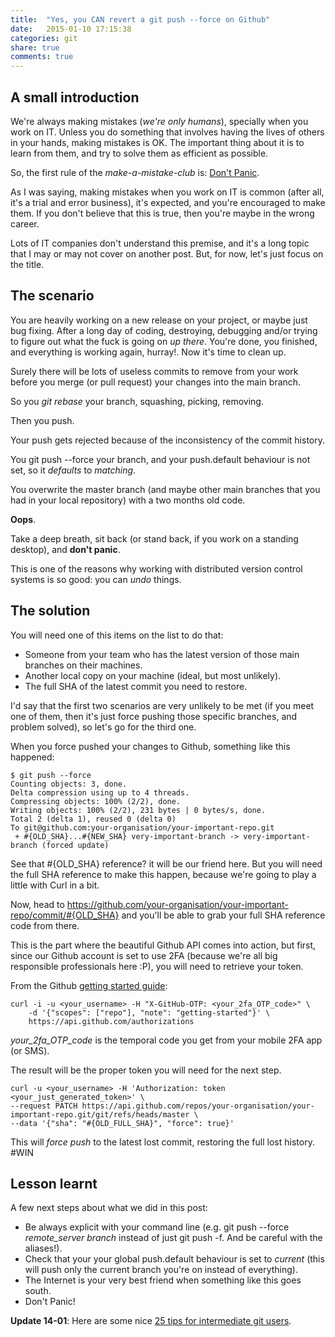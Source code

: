 ```yaml
---
title:  "Yes, you CAN revert a git push --force on Github"
date:   2015-01-10 17:15:38
categories: git
share: true
comments: true
---
```

## A small introduction

We're always making mistakes (_we're only humans_), specially when you work on IT. Unless you do something that involves having the lives of others in your hands, making mistakes is OK. The important thing about it is to learn from them, and try to solve them as efficient as possible.

So, the first rule of the _make-a-mistake-club_ is: [Don't Panic](http://en.wikipedia.org/wiki/The_Hitchhiker%27s_Guide_to_the_Galaxy).

As I was saying, making mistakes when you work on IT is common (after all, it's a trial and error business), it's expected, and you're encouraged to make them. If you don't believe that this is true, then you're maybe in the wrong career.

Lots of IT companies don't understand this premise, and it's a long topic that I may or may not cover on another post. But, for now, let's just focus on the title.

## The scenario

You are heavily working on a new release on your project, or maybe just bug fixing. After a long day of coding, destroying, debugging and/or trying to figure out what the fuck is going on _up there_. You're done, you finished, and everything is working again, hurray!. Now it's time to clean up.

Surely there will be lots of useless commits to remove from your work before you merge (or pull request) your changes into the main branch.

So you _git rebase_ your branch, squashing, picking, removing.

Then you push.

Your push gets rejected because of the inconsistency of the commit history.

You git push --force your branch, and your push.default behaviour is not set, so it _defaults_ to _matching_.

You overwrite the master branch (and maybe other main branches that you had in your local repository) with a two months old code.

**Oops**.

Take a deep breath, sit back (or stand back, if you work on a standing desktop), and **don't panic**.

This is one of the reasons why working with distributed version control systems is so good: you can _undo_ things.

## The solution

You will need one of this items on the list to do that:

- Someone from your team who has the latest version of those main branches on their machines.
- Another local copy on your machine (ideal, but most unlikely).
- The full SHA of the latest commit you need to restore.

I'd say that the first two scenarios are very unlikely to be met (if you meet one of them, then it's just force pushing those specific branches, and problem solved), so let's go for the third one.

When you force pushed your changes to Github, something like this happened:

```
$ git push --force
Counting objects: 3, done.
Delta compression using up to 4 threads.
Compressing objects: 100% (2/2), done.
Writing objects: 100% (2/2), 231 bytes | 0 bytes/s, done.
Total 2 (delta 1), reused 0 (delta 0)
To git@github.com:your-organisation/your-important-repo.git
 + #{OLD_SHA}...#{NEW_SHA} very-important-branch -> very-important-branch (forced update)

```

See that #{OLD_SHA} reference? it will be our friend here. But you will need the full SHA reference to make this happen, because we're going to play a little with Curl in a bit.

Now, head to https://github.com/your-organisation/your-important-repo/commit/#{OLD_SHA} and you'll be able to grab your full SHA reference code from there.

This is the part where the beautiful Github API comes into action, but first, since our Github account is set to use 2FA (because we're all big responsible professionals here :P), you will need to retrieve your token.

From the Github [getting started guide](https://developer.github.com/guides/getting-started/):

```
curl -i -u <your_username> -H "X-GitHub-OTP: <your_2fa_OTP_code>" \
    -d '{"scopes": ["repo"], "note": "getting-started"}' \
    https://api.github.com/authorizations
```


_your_2fa_OTP_code_ is the temporal code you get from your mobile 2FA app (or SMS).

The result will be the proper token you will need for the next step.

```
curl -u <your_username> -H 'Authorization: token <your_just_generated_token>' \
--request PATCH https://api.github.com/repos/your-organisation/your-important-repo.git/git/refs/heads/master \
--data '{"sha": "#{OLD_FULL_SHA}", "force": true}'
```

This will _force push_ to the latest lost commit, restoring the full lost history. #WIN

## Lesson learnt

A few next steps about what we did in this post:

- Be always explicit with your command line (e.g. git push --force _remote_server_ _branch_ instead of just git push -f. And be careful with the aliases!).
- Check that your your global push.default behaviour is set to _current_ (this will push only the current branch you're on instead of everything).
- The Internet is your very best friend when something like this goes south.
- Don't Panic!

**Update 14-01**: Here are some nice [25 tips for intermediate git users](https://www.andyjeffries.co.uk/25-tips-for-intermediate-git-users/).
